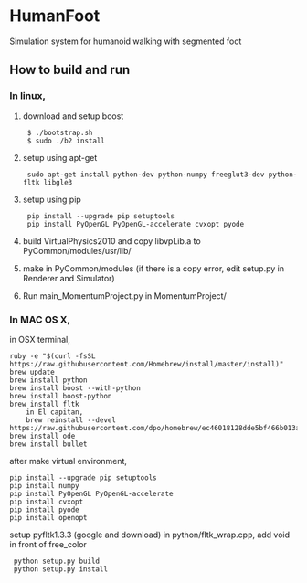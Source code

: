 # HumanFoot

Simulation system for humanoid walking with segmented foot

## How to build and run
### In linux,
1. download and setup boost
	
		$ ./bootstrap.sh
		$ sudo ./b2 install
	
2. setup using apt-get

        sudo apt-get install python-dev python-numpy freeglut3-dev python-fltk libgle3

3. setup using pip

    	pip install --upgrade pip setuptools
    	pip install PyOpenGL PyOpenGL-accelerate cvxopt pyode

3. build VirtualPhysics2010 and copy libvpLib.a to PyCommon/modules/usr/lib/
4. make in PyCommon/modules (if there is a copy error, edit setup.py in Renderer and Simulator)
5. Run main_MomentumProject.py in MomentumProject/

### In MAC OS X,

in OSX terminal,

    ruby -e "$(curl -fsSL https://raw.githubusercontent.com/Homebrew/install/master/install)"
    brew update
    brew install python
    brew install boost --with-python
    brew install boost-python
    brew install fltk
        in El capitan,
        brew reinstall --devel https://raw.githubusercontent.com/dpo/homebrew/ec46018128dde5bf466b013a6c7086d0880930a3/Library/Formula/fltk.rb
    brew install ode
    brew install bullet

after make virtual environment,

    pip install --upgrade pip setuptools
    pip install numpy
    pip install PyOpenGL PyOpenGL-accelerate
    pip install cvxopt
    pip install pyode
    pip install openopt

setup pyfltk1.3.3 (google and download)
     in python/fltk\_wrap.cpp,
     add void in front of free\_color

     python setup.py build
     python setup.py install








